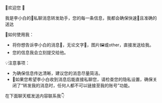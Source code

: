 🎉欢迎您 🤗

我是李小白的🤖私聊消息转发助手，您的每一条信息，我都会确保快速🚀且准确的送达  

🌈如何使用我： 
- 将你想告诉李小白的消息💌，无论文字💬，图片🖼或other，直接发送给我。
- 您的信息我会立刻提交给他。   

💡注意事项： 
- ﻿为确保信息传达清晰，建议您的消息尽量简洁。
- 🚫如果您希望李小白收到消息后能直接私聊您，请检查您的隐私设置，确保关闭了“转发我的消息时，任何人都不可以链接至我的账号”功能。

在下面聊天框发送内容联系我👇
